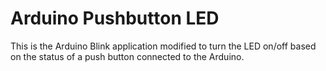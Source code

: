 # Arduino Pushbutton LED

This is the Arduino Blink application modified to turn the LED on/off based on the status of a push button connected to the Arduino.